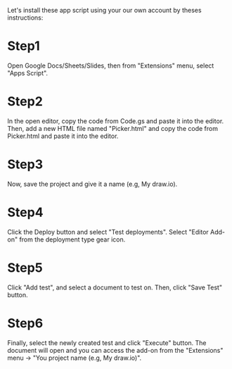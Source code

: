 Let's install these app script using your our own account by theses instructions:
# Step1
Open Google Docs/Sheets/Slides, then from "Extensions" menu, select "Apps Script".
# Step2
In the open editor, copy the code from Code.gs and paste it into the editor. Then, add a new HTML file named "Picker.html" and copy the code from Picker.html and paste it into the editor.
# Step3
Now, save the project and give it a name (e.g, My draw.io).
# Step4
Click the Deploy button and select "Test deployments". Select "Editor Add-on" from the deployment type gear icon.
# Step5
Click "Add test", and select a document to test on. Then, click "Save Test" button.
# Step6
Finally, select the newly created test and click "Execute" button. The document will open and you can access the add-on from the "Extensions" menu -> "You project name (e.g, My draw.io)".
